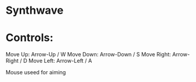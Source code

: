 # Synthwave

# Controls:
Move Up: Arrow-Up / W
Move Down: Arrow-Down / S
Move Right: Arrow-Right / D
Move Left: Arrow-Left / A

Mouse useed for aiming
